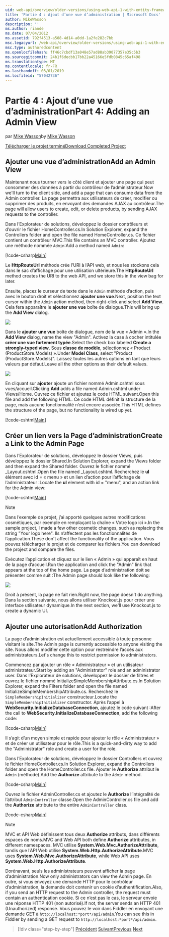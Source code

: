 ```yaml
---
uid: web-api/overview/older-versions/using-web-api-1-with-entity-framework-5/using-web-api-with-entity-framework-part-4
title: 'Partie 4 : Ajout d’une vue d’administration | Microsoft Docs'
author: MikeWasson
description: ''
ms.author: riande
ms.date: 07/04/2012
ms.assetid: 792f4513-a508-4d14-a0dd-1a2fe282c7bb
msc.legacyurl: /web-api/overview/older-versions/using-web-api-1-with-entity-framework-5/using-web-api-with-entity-framework-part-4
msc.type: authoredcontent
ms.openlocfilehash: ff46c7cbdf13a048e57ad88ab39077357e35c5b3
ms.sourcegitcommit: 24b1f6decbb17bb22a45166e5fdb0845c65af498
ms.translationtype: MT
ms.contentlocale: fr-FR
ms.lasthandoff: 03/01/2019
ms.locfileid: "57042736"
---
```

<a name="part-4-adding-an-admin-view"></a><span data-ttu-id="ce4b3-102">Partie 4 : Ajout d’une vue d’administration</span><span class="sxs-lookup"><span data-stu-id="ce4b3-102">Part 4: Adding an Admin View</span></span>
====================
<span data-ttu-id="ce4b3-103">par [Mike Wasson](https://github.com/MikeWasson)</span><span class="sxs-lookup"><span data-stu-id="ce4b3-103">by [Mike Wasson](https://github.com/MikeWasson)</span></span>

[<span data-ttu-id="ce4b3-104">Télécharger le projet terminé</span><span class="sxs-lookup"><span data-stu-id="ce4b3-104">Download Completed Project</span></span>](http://code.msdn.microsoft.com/ASP-NET-Web-API-with-afa30545)

## <a name="add-an-admin-view"></a><span data-ttu-id="ce4b3-105">Ajouter une vue d’administration</span><span class="sxs-lookup"><span data-stu-id="ce4b3-105">Add an Admin View</span></span>

<span data-ttu-id="ce4b3-106">Maintenant nous tourner vers le côté client et ajouter une page qui peut consommer des données à partir du contrôleur de l’administrateur.</span><span class="sxs-lookup"><span data-stu-id="ce4b3-106">Now we'll turn to the client side, and add a page that can consume data from the Admin controller.</span></span> <span data-ttu-id="ce4b3-107">La page permettra aux utilisateurs de créer, modifier ou supprimer des produits, en envoyant des demandes AJAX au contrôleur.</span><span class="sxs-lookup"><span data-stu-id="ce4b3-107">The page will allow users to create, edit, or delete products, by sending AJAX requests to the controller.</span></span>

<span data-ttu-id="ce4b3-108">Dans l’Explorateur de solutions, développez le dossier contrôleurs et d’ouvrir le fichier HomeController.cs.</span><span class="sxs-lookup"><span data-stu-id="ce4b3-108">In Solution Explorer, expand the Controllers folder and open the file named HomeController.cs.</span></span> <span data-ttu-id="ce4b3-109">Ce fichier contient un contrôleur MVC.</span><span class="sxs-lookup"><span data-stu-id="ce4b3-109">This file contains an MVC controller.</span></span> <span data-ttu-id="ce4b3-110">Ajoutez une méthode nommée `Admin`:</span><span class="sxs-lookup"><span data-stu-id="ce4b3-110">Add a method named `Admin`:</span></span>

[!code-csharp[Main](using-web-api-with-entity-framework-part-4/samples/sample1.cs)]

<span data-ttu-id="ce4b3-111">Le **HttpRouteUrl** méthode crée l’URI à l’API web, et nous les stockons cela dans le sac d’affichage pour une utilisation ultérieure.</span><span class="sxs-lookup"><span data-stu-id="ce4b3-111">The **HttpRouteUrl** method creates the URI to the web API, and we store this in the view bag for later.</span></span>

<span data-ttu-id="ce4b3-112">Ensuite, placez le curseur de texte dans le `Admin` méthode d’action, puis avec le bouton droit et sélectionnez **ajouter une vue**.</span><span class="sxs-lookup"><span data-stu-id="ce4b3-112">Next, position the text cursor within the `Admin` action method, then right-click and select **Add View**.</span></span> <span data-ttu-id="ce4b3-113">Cela fera apparaître le **ajouter une vue** boîte de dialogue.</span><span class="sxs-lookup"><span data-stu-id="ce4b3-113">This will bring up the **Add View** dialog.</span></span>

![](using-web-api-with-entity-framework-part-4/_static/image1.png)

<span data-ttu-id="ce4b3-114">Dans le **ajouter une vue** boîte de dialogue, nom de la vue « Admin ».</span><span class="sxs-lookup"><span data-stu-id="ce4b3-114">In the **Add View** dialog, name the view "Admin".</span></span> <span data-ttu-id="ce4b3-115">Activez la case à cocher intitulée **créer une vue fortement typée**.</span><span class="sxs-lookup"><span data-stu-id="ce4b3-115">Select the check box labeled **Create a strongly-typed view**.</span></span> <span data-ttu-id="ce4b3-116">Sous **classe de modèle**, sélectionnez « Product (ProductStore.Models) ».</span><span class="sxs-lookup"><span data-stu-id="ce4b3-116">Under **Model Class**, select "Product (ProductStore.Models)".</span></span> <span data-ttu-id="ce4b3-117">Laissez toutes les autres options en tant que leurs valeurs par défaut.</span><span class="sxs-lookup"><span data-stu-id="ce4b3-117">Leave all the other options as their default values.</span></span>

![](using-web-api-with-entity-framework-part-4/_static/image2.png)

<span data-ttu-id="ce4b3-118">En cliquant sur **ajouter** ajoute un fichier nommé Admin.cshtml sous vues/accueil.</span><span class="sxs-lookup"><span data-stu-id="ce4b3-118">Clicking **Add** adds a file named Admin.cshtml under Views/Home.</span></span> <span data-ttu-id="ce4b3-119">Ouvrez ce fichier et ajoutez le code HTML suivant.</span><span class="sxs-lookup"><span data-stu-id="ce4b3-119">Open this file and add the following HTML.</span></span> <span data-ttu-id="ce4b3-120">Ce code HTML définit la structure de la page, mais aucune fonctionnalité n’est encore associée.</span><span class="sxs-lookup"><span data-stu-id="ce4b3-120">This HTML defines the structure of the page, but no functionality is wired up yet.</span></span>

[!code-cshtml[Main](using-web-api-with-entity-framework-part-4/samples/sample2.cshtml)]

## <a name="create-a-link-to-the-admin-page"></a><span data-ttu-id="ce4b3-121">Créer un lien vers la Page d’administration</span><span class="sxs-lookup"><span data-stu-id="ce4b3-121">Create a Link to the Admin Page</span></span>

<span data-ttu-id="ce4b3-122">Dans l’Explorateur de solutions, développez le dossier Views, puis développez le dossier Shared.</span><span class="sxs-lookup"><span data-stu-id="ce4b3-122">In Solution Explorer, expand the Views folder and then expand the Shared folder.</span></span> <span data-ttu-id="ce4b3-123">Ouvrez le fichier nommé \_Layout.cshtml.</span><span class="sxs-lookup"><span data-stu-id="ce4b3-123">Open the file named \_Layout.cshtml.</span></span> <span data-ttu-id="ce4b3-124">Recherchez le **ul** élément avec id = « menu » et un lien d’action pour l’affichage de l’administrateur :</span><span class="sxs-lookup"><span data-stu-id="ce4b3-124">Locate the **ul** element with id = "menu", and an action link for the Admin view:</span></span>

[!code-cshtml[Main](using-web-api-with-entity-framework-part-4/samples/sample3.cshtml)]

> [!NOTE]
> <span data-ttu-id="ce4b3-125">Dans l’exemple de projet, j’ai apporté quelques autres modifications cosmétiques, par exemple en remplaçant la chaîne « Votre logo ici ».</span><span class="sxs-lookup"><span data-stu-id="ce4b3-125">In the sample project, I made a few other cosmetic changes, such as replacing the string "Your logo here".</span></span> <span data-ttu-id="ce4b3-126">Ils n’affectent pas les fonctionnalités de l’application.</span><span class="sxs-lookup"><span data-stu-id="ce4b3-126">These don't affect the functionality of the application.</span></span> <span data-ttu-id="ce4b3-127">Vous pouvez télécharger le projet et de comparer les fichiers.</span><span class="sxs-lookup"><span data-stu-id="ce4b3-127">You can download the project and compare the files.</span></span>


<span data-ttu-id="ce4b3-128">Exécutez l’application et cliquez sur le lien « Admin » qui apparaît en haut de la page d’accueil.</span><span class="sxs-lookup"><span data-stu-id="ce4b3-128">Run the application and click the "Admin" link that appears at the top of the home page.</span></span> <span data-ttu-id="ce4b3-129">La page d’administration doit se présenter comme suit :</span><span class="sxs-lookup"><span data-stu-id="ce4b3-129">The Admin page should look like the following:</span></span>

![](using-web-api-with-entity-framework-part-4/_static/image3.png)

<span data-ttu-id="ce4b3-130">Droit à présent, la page ne fait rien.</span><span class="sxs-lookup"><span data-stu-id="ce4b3-130">Right now, the page doesn't do anything.</span></span> <span data-ttu-id="ce4b3-131">Dans la section suivante, nous allons utiliser Knockout.js pour créer une interface utilisateur dynamique.</span><span class="sxs-lookup"><span data-stu-id="ce4b3-131">In the next section, we'll use Knockout.js to create a dynamic UI.</span></span>

## <a name="add-authorization"></a><span data-ttu-id="ce4b3-132">Ajouter une autorisation</span><span class="sxs-lookup"><span data-stu-id="ce4b3-132">Add Authorization</span></span>

<span data-ttu-id="ce4b3-133">La page d’administration est actuellement accessible à toute personne visitant le site.</span><span class="sxs-lookup"><span data-stu-id="ce4b3-133">The Admin page is currently accessible to anyone visiting the site.</span></span> <span data-ttu-id="ce4b3-134">Nous allons modifier cette option pour restreindre l’accès aux administrateurs.</span><span class="sxs-lookup"><span data-stu-id="ce4b3-134">Let's change this to restrict permission to administrators.</span></span>

<span data-ttu-id="ce4b3-135">Commencez par ajouter un rôle « Administrateur » et un utilisateur administrateur.</span><span class="sxs-lookup"><span data-stu-id="ce4b3-135">Start by adding an "Administrator" role and an administrator user.</span></span> <span data-ttu-id="ce4b3-136">Dans l’Explorateur de solutions, développez le dossier de filtres et ouvrez le fichier nommé InitializeSimpleMembershipAttribute.cs.</span><span class="sxs-lookup"><span data-stu-id="ce4b3-136">In Solution Explorer, expand the Filters folder and open the file named InitializeSimpleMembershipAttribute.cs.</span></span> <span data-ttu-id="ce4b3-137">Recherchez le `SimpleMembershipInitializer` constructeur.</span><span class="sxs-lookup"><span data-stu-id="ce4b3-137">Locate the `SimpleMembershipInitializer` constructor.</span></span> <span data-ttu-id="ce4b3-138">Après l’appel à **WebSecurity.InitializeDatabaseConnection**, ajoutez le code suivant :</span><span class="sxs-lookup"><span data-stu-id="ce4b3-138">After the call to **WebSecurity.InitializeDatabaseConnection**, add the following code:</span></span>

[!code-csharp[Main](using-web-api-with-entity-framework-part-4/samples/sample4.cs)]

<span data-ttu-id="ce4b3-139">Il s’agit d’un moyen simple et rapide pour ajouter le rôle « Administrateur » et de créer un utilisateur pour le rôle.</span><span class="sxs-lookup"><span data-stu-id="ce4b3-139">This is a quick-and-dirty way to add the "Administrator" role and create a user for the role.</span></span>

<span data-ttu-id="ce4b3-140">Dans l’Explorateur de solutions, développez le dossier Controllers et ouvrez le fichier HomeController.cs.</span><span class="sxs-lookup"><span data-stu-id="ce4b3-140">In Solution Explorer, expand the Controllers folder and open the HomeController.cs file.</span></span> <span data-ttu-id="ce4b3-141">Ajouter le **Authorize** attribut le `Admin` (méthode).</span><span class="sxs-lookup"><span data-stu-id="ce4b3-141">Add the **Authorize** attribute to the `Admin` method.</span></span>

[!code-csharp[Main](using-web-api-with-entity-framework-part-4/samples/sample5.cs)]

<span data-ttu-id="ce4b3-142">Ouvrez le fichier AdminController.cs et ajoutez le **Authorize** l’intégralité de l’attribut `AdminController` classe.</span><span class="sxs-lookup"><span data-stu-id="ce4b3-142">Open the AdminController.cs file and add the **Authorize** attribute to the entire `AdminController` class.</span></span>

[!code-csharp[Main](using-web-api-with-entity-framework-part-4/samples/sample6.cs)]

> [!NOTE]
> <span data-ttu-id="ce4b3-143">MVC et API Web définissent tous deux **Authorize** attributs, dans différents espaces de noms.</span><span class="sxs-lookup"><span data-stu-id="ce4b3-143">MVC and Web API both define **Authorize** attributes, in different namespaces.</span></span> <span data-ttu-id="ce4b3-144">MVC utilise **System.Web.Mvc.AuthorizeAttribute**, tandis que l’API Web utilise **System.Web.Http.AuthorizeAttribute**.</span><span class="sxs-lookup"><span data-stu-id="ce4b3-144">MVC uses **System.Web.Mvc.AuthorizeAttribute**, while Web API uses **System.Web.Http.AuthorizeAttribute**.</span></span>


<span data-ttu-id="ce4b3-145">Dorénavant, seuls les administrateurs peuvent afficher la page d’administration.</span><span class="sxs-lookup"><span data-stu-id="ce4b3-145">Now only administrators can view the Admin page.</span></span> <span data-ttu-id="ce4b3-146">En outre, si vous envoyez une demande HTTP pour le contrôleur d’administration, la demande doit contenir un cookie d’authentification.</span><span class="sxs-lookup"><span data-stu-id="ce4b3-146">Also, if you send an HTTP request to the Admin controller, the request must contain an authentication cookie.</span></span> <span data-ttu-id="ce4b3-147">Si ce n’est pas le cas, le serveur envoie une réponse HTTP 401 (non autorisé).</span><span class="sxs-lookup"><span data-stu-id="ce4b3-147">If not, the server sends an HTTP 401 (Unauthorized) response.</span></span> <span data-ttu-id="ce4b3-148">Vous pouvez le voir dans Fiddler en envoyant une demande GET à `http://localhost:*port*/api/admin`.</span><span class="sxs-lookup"><span data-stu-id="ce4b3-148">You can see this in Fiddler by sending a GET request to `http://localhost:*port*/api/admin`.</span></span>

> [!div class="step-by-step"]
> <span data-ttu-id="ce4b3-149">[Précédent](using-web-api-with-entity-framework-part-3.md)
> [Suivant](using-web-api-with-entity-framework-part-5.md)</span><span class="sxs-lookup"><span data-stu-id="ce4b3-149">[Previous](using-web-api-with-entity-framework-part-3.md)
[Next](using-web-api-with-entity-framework-part-5.md)</span></span>
